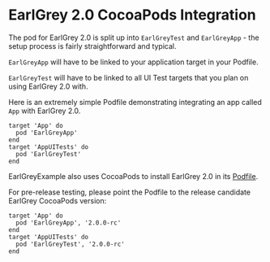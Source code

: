 # EarlGrey 2.0 CocoaPods Integration

The pod for EarlGrey 2.0 is split up into `EarlGreyTest` and `EarlGreyApp` - the
setup process is fairly straightforward and typical.

`EarlGreyApp` will have to be linked to your application target in your Podfile.

`EarlGreyTest` will have to be linked to all UI Test targets that you plan on
using EarlGrey 2.0 with.

Here is an extremely simple Podfile demonstrating integrating an app called
`App` with EarlGrey 2.0.

```
target 'App' do
  pod 'EarlGreyApp'
end
target 'AppUITests' do
  pod 'EarlGreyTest'
end
```

EarlGreyExample also uses CocoaPods to install EarlGrey 2.0 in its
[Podfile](https://github.com/google/EarlGrey/blob/earlgrey2/Demo/EarlGreyExample/Podfile).

For pre-release testing, please point the Podfile to the release candidate
EarlGrey CocoaPods version:

```
target 'App' do
  pod 'EarlGreyApp', '2.0.0-rc'
end
target 'AppUITests' do
  pod 'EarlGreyTest', '2.0.0-rc'
end
```

